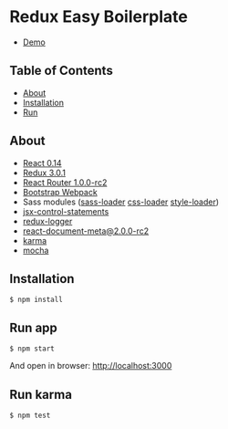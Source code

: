 Redux Easy Boilerplate
=========================

- [Demo](http://anorudes.github.io/redux-easy-boilerplate/)

## Table of Contents

- [About](#about)
- [Installation](#installation)
- [Run](#run)

## About
- [React 0.14](https://github.com/facebook/react)
- [Redux 3.0.1](https://github.com/gaearon/redux)
- [React Router 1.0.0-rc2](https://github.com/rackt/react-router)
- [Bootstrap Webpack](https://github.com/bline/bootstrap-webpack)
- Sass modules ([sass-loader](https://github.com/jtangelder/sass-loader) [css-loader](https://github.com/webpack/css-loader) [style-loader](https://github.com/webpack/style-loader))
- [jsx-control-statements](https://github.com/valtech-au/jsx-control-statements)
- [redux-logger](https://github.com/fcomb/redux-logger)
- [react-document-meta@2.0.0-rc2](https://github.com/kodyl/react-document-meta)
- [karma](https://github.com/karma-runner/karma)
- [mocha](https://github.com/mochajs/mocha)

## Installation
```
$ npm install
```

## Run app
```
$ npm start
```
And open in browser: [http://localhost:3000](http://localhost:3000)

## Run karma
```
$ npm test
```